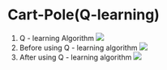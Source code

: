 # Cart-Pole(Q-learning)
1. Q - learning Algorithm
![](https://i.imgur.com/H9LnmQU.png)
2. Before using Q - learning algorithm
![](https://i.imgur.com/vfGpdu4.gif)
3. After using Q - learning algorithm
![](https://i.imgur.com/HjLEUhJ.gif)

